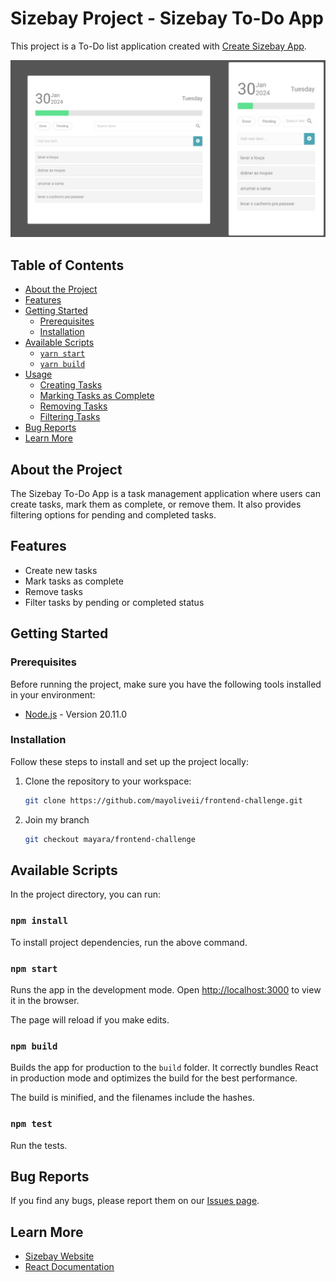 # Sizebay Project - Sizebay To-Do App

This project is a To-Do list application created with [Create Sizebay App](https://github.com/sizebay/create-szb-app).

![Alt text](./public/toDoList.png)

## Table of Contents

- [About the Project](#about-the-project)
- [Features](#features)
- [Getting Started](#getting-started)
  - [Prerequisites](#prerequisites)
  - [Installation](#installation)
- [Available Scripts](#available-scripts)
  - [`yarn start`](#yarn-start)
  - [`yarn build`](#yarn-build)
- [Usage](#usage)
  - [Creating Tasks](#creating-tasks)
  - [Marking Tasks as Complete](#marking-tasks-as-complete)
  - [Removing Tasks](#removing-tasks)
  - [Filtering Tasks](#filtering-tasks)
- [Bug Reports](#bug-reports)
- [Learn More](#learn-more)

## About the Project

The Sizebay To-Do App is a task management application where users can create tasks, mark them as complete, or remove them. It also provides filtering options for pending and completed tasks.

## Features

- Create new tasks
- Mark tasks as complete
- Remove tasks
- Filter tasks by pending or completed status

## Getting Started

### Prerequisites

Before running the project, make sure you have the following tools installed in your environment:

- [Node.js](https://nodejs.org/) - Version 20.11.0

### Installation

Follow these steps to install and set up the project locally:

1. Clone the repository to your workspace:

   ```bash
   git clone https://github.com/mayoliveii/frontend-challenge.git
   ```

2. Join my branch
   ```bash
   git checkout mayara/frontend-challenge
   ```

## Available Scripts

In the project directory, you can run:

### `npm install`

To install project dependencies, run the above command.

### `npm start`

Runs the app in the development mode.
Open [http://localhost:3000](http://localhost:3000) to view it in the browser.

The page will reload if you make edits.

### `npm build`

Builds the app for production to the `build` folder.
It correctly bundles React in production mode and optimizes the build for the best performance.

The build is minified, and the filenames include the hashes.

### `npm test`

Run the tests.

## Bug Reports

If you find any bugs, please report them on our [Issues page](https://github.com/sizebay/create-szb-app/issues).

## Learn More

- [Sizebay Website](https://sizebay.com/)
- [React Documentation](https://reactjs.org/)
